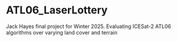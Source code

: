 # ATL06_LaserLottery
Jack Hayes final project for Winter 2025. Evaluating ICESat-2 ATL06 algorithms over varying land cover and terrain
